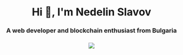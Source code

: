 <h1 align="center">Hi 👋, I'm Nedelin Slavov</h1>

###

<h3 align="center">A web developer and blockchain enthusiast from Bulgaria</h3>

###

<div align="center">
  <img src="https://visitor-badge.laobi.icu/badge?page_id=Nedick.Nedick&"  />
</div>
